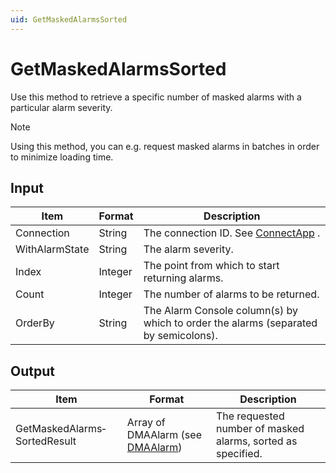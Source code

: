```yaml
---
uid: GetMaskedAlarmsSorted
---
```


# GetMaskedAlarmsSorted

Use this method to retrieve a specific number of masked alarms with a particular alarm severity.

> [!NOTE]
> Using this method, you can e.g. request masked alarms in batches in order to minimize loading time.

## Input

| Item           | Format  | Description                                                                         |
|----------------|---------|-------------------------------------------------------------------------------------|
| Connection     | String  | The connection ID. See [ConnectApp](xref:ConnectApp) .    |
| WithAlarmState | String  | The alarm severity.                                                                 |
| Index          | Integer | The point from which to start returning alarms.                                     |
| Count          | Integer | The number of alarms to be returned.                                                |
| OrderBy        | String  | The Alarm Console column(s) by which to order the alarms (separated by semicolons). |

## Output

| Item                         | Format                                                                   | Description                                                 |
|------------------------------|--------------------------------------------------------------------------|-------------------------------------------------------------|
| GetMaskedAlarms­SortedResult | Array of DMAAlarm (see [DMAAlarm](xref:DMAAlarm)) | The requested number of masked alarms, sorted as specified. |

